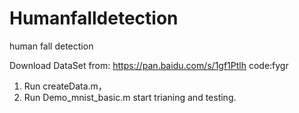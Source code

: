 # Humanfalldetection
human fall detection

Download DataSet from: https://pan.baidu.com/s/1gf1Ptlh   code:fygr

1. Run createData.m，
2. Run Demo_mnist_basic.m start trianing and testing.
